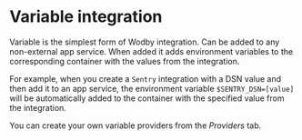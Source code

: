 # Variable integration

Variable is the simplest form of Wodby integration. Can be added to any non-external app service. When added it adds environment variables to the corresponding container with the values from the integration. 

For example, when you create a `Sentry` integration with a DSN value and then add it to an app service, the environment variable `$SENTRY_DSN=[value]` will be automatically added to the container with the specified value from the integration.

You can create your own variable providers from the _Providers_ tab.

